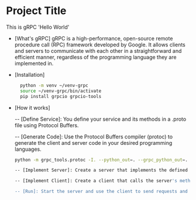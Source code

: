 # Project Title

This is gRPC 'Hello World'
- [What's gRPC]
    gRPC is a high-performance, open-source remote procedure call (RPC) framework
    developed by Google. It allows clients and servers to communicate with each
    other in a straightforward and efficient manner, regardless of the programming
    language they are implemented in.
- [Installation]
  ```bash
    python -m venv ~/venv-grpc
    source ~/venv-grpc/bin/activate
    pip install grpcio grpcio-tools
- [How it works]

    -- [Define Service]: You define your service and its methods in a .proto file using Protocol Buffers.

    -- [Generate Code]: Use the Protocol Buffers compiler (protoc) to generate the client and server code in your desired programming languages.
    ```bash
    python -m grpc_tools.protoc -I. --python_out=. --grpc_python_out=. service.proto

    -- [Implement Server]: Create a server that implements the defined service methods.

    -- [Implement Client]: Create a client that calls the server's methods.

    -- [Run]: Start the server and use the client to send requests and receive responses.

